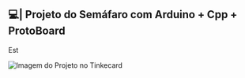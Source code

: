 ## 💻| Projeto do Semáfaro com Arduino + Cpp + ProtoBoard

  Est

![Imagem do Projeto no Tinkecard](https://github.com/user-attachments/assets/49206bc0-7cde-4ada-b7f5-ab6e50eed3be)

